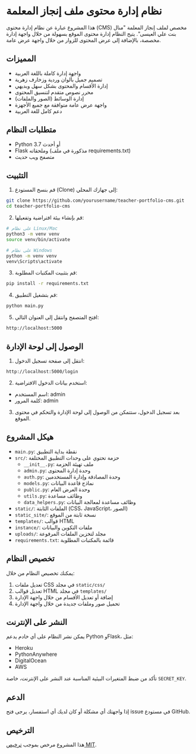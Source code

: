 # نظام إدارة محتوى ملف إنجاز المعلمة

هذا المشروع عبارة عن نظام إدارة محتوى (CMS) مخصص لملف إنجاز المعلمة "منال بنت علي العيسى". يتيح النظام إدارة محتوى الموقع بسهولة من خلال واجهة إدارة مخصصة، بالإضافة إلى عرض المحتوى للزوار من خلال واجهة عرض عامة.

## المميزات

- واجهة إدارة كاملة باللغة العربية
- تصميم جميل بألوان وردية وزخارف زهرية
- إدارة الأقسام والمحتوى بشكل سهل وبديهي
- محرر نصوص متقدم لتنسيق المحتوى
- إدارة الوسائط (الصور والملفات)
- واجهة عرض عامة متوافقة مع جميع الأجهزة
- دعم كامل للغة العربية

## متطلبات النظام

- Python 3.7 أو أحدث
- Flask وملحقاته (مذكورة في ملف requirements.txt)
- متصفح ويب حديث

## التثبيت

1. قم بنسخ المستودع (Clone) إلى جهازك المحلي:

```bash
git clone https://github.com/yourusername/teacher-portfolio-cms.git
cd teacher-portfolio-cms
```

2. قم بإنشاء بيئة افتراضية وتفعيلها:

```bash
# على نظام Linux/Mac
python3 -m venv venv
source venv/bin/activate

# على نظام Windows
python -m venv venv
venv\Scripts\activate
```

3. قم بتثبيت المكتبات المطلوبة:

```bash
pip install -r requirements.txt
```

4. قم بتشغيل التطبيق:

```bash
python main.py
```

5. افتح المتصفح وانتقل إلى العنوان التالي:

```
http://localhost:5000
```

## الوصول إلى لوحة الإدارة

1. انتقل إلى صفحة تسجيل الدخول:

```
http://localhost:5000/login
```

2. استخدم بيانات الدخول الافتراضية:

- اسم المستخدم: admin
- كلمة المرور: admin

3. بعد تسجيل الدخول، ستتمكن من الوصول إلى لوحة الإدارة والتحكم في محتوى الموقع.

## هيكل المشروع

- `main.py`: نقطة بداية التطبيق
- `src/`: حزمة تحتوي على وحدات التطبيق المختلفة
  - `__init__.py`: ملف تهيئة الحزمة
  - `admin.py`: وحدة إدارة المحتوى
  - `auth.py`: وحدة المصادقة وإدارة المستخدمين
  - `models.py`: نماذج قاعدة البيانات
  - `public.py`: وحدة العرض العام
  - `utils.py`: وظائف مساعدة
  - `data_helpers.py`: وظائف مساعدة لمعالجة البيانات
- `static/`: الملفات الثابتة (CSS، JavaScript، الصور)
- `static_site/`: نسخة ثابتة من الموقع
- `templates/`: قوالب HTML
- `instance/`: ملفات التكوين والبيانات
- `uploads/`: مجلد لتخزين الملفات المرفوعة
- `requirements.txt`: قائمة بالمكتبات المطلوبة

## تخصيص النظام

يمكنك تخصيص النظام من خلال:

1. تعديل ملفات CSS في مجلد `static/css/`
2. تعديل قوالب HTML في مجلد `templates/`
3. إضافة أو تعديل الأقسام من خلال واجهة الإدارة
4. تحميل صور وملفات جديدة من خلال واجهة الإدارة

## النشر على الإنترنت

يمكن نشر النظام على أي خادم يدعم Python وFlask، مثل:

- Heroku
- PythonAnywhere
- DigitalOcean
- AWS

تأكد من ضبط المتغيرات البيئية المناسبة عند النشر على الإنترنت، خاصة `SECRET_KEY`.

## الدعم

إذا واجهتك أي مشكلة أو كان لديك أي استفسار، يرجى فتح issue في مستودع GitHub.

## الترخيص

هذا المشروع مرخص بموجب [ترخيص MIT](LICENSE).
